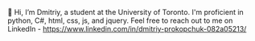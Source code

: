 👋 Hi, I’m Dmitriy, a student at the University of Toronto. I'm proficient in python, C#, html, css, js, and jquery. 
Feel free to reach out to me on LinkedIn - https://www.linkedin.com/in/dmitriy-prokopchuk-082a05213/

